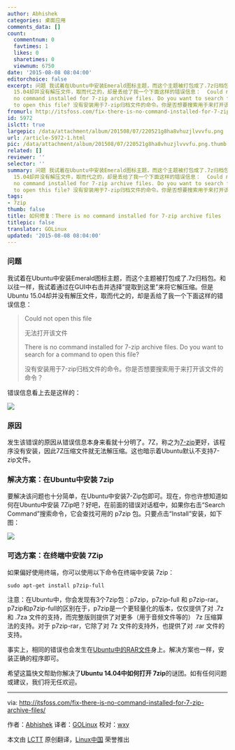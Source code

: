 ```yaml
---
author: Abhishek
categories: 桌面应用
comments_data: []
count:
  commentnum: 0
  favtimes: 1
  likes: 0
  sharetimes: 0
  viewnum: 6750
date: '2015-08-08 08:04:00'
editorchoice: false
excerpt: 问题 我试着在Ubuntu中安装Emerald图标主题，而这个主题被打包成了.7z归档包。和以往一样，我试着通过在GUI中右击并选择提取到这里来将它解压缩。但是Ubuntu
  15.04却并没有解压文件，取而代之的，却是丢给了我一个下面这样的错误信息：  Could not open this file 无法打开该文件 There is
  no command installed for 7-zip archive files. Do you want to search for a command
  to open this file? 没有安装用于7-zip归档文件的命令。你是否想要搜索用于来打开该文件的命令？  错误信息看上去是这样的：  原因 发生该错误的原因从错误信息
fromurl: http://itsfoss.com/fix-there-is-no-command-installed-for-7-zip-archive-files/
id: 5972
islctt: true
largepic: /data/attachment/album/201508/07/220521g8ha8vhuzjlvvvfu.png
url: /article-5972-1.html
pic: /data/attachment/album/201508/07/220521g8ha8vhuzjlvvvfu.png.thumb.jpg
related: []
reviewer: ''
selector: ''
summary: 问题 我试着在Ubuntu中安装Emerald图标主题，而这个主题被打包成了.7z归档包。和以往一样，我试着通过在GUI中右击并选择提取到这里来将它解压缩。但是Ubuntu
  15.04却并没有解压文件，取而代之的，却是丢给了我一个下面这样的错误信息：  Could not open this file 无法打开该文件 There is
  no command installed for 7-zip archive files. Do you want to search for a command
  to open this file? 没有安装用于7-zip归档文件的命令。你是否想要搜索用于来打开该文件的命令？  错误信息看上去是这样的：  原因 发生该错误的原因从错误信息
tags:
- 7zip
thumb: false
title: 如何修复：There is no command installed for 7-zip archive files
titlepic: false
translator: GOLinux
updated: '2015-08-08 08:04:00'
---
```


### 问题


我试着在Ubuntu中安装Emerald图标主题，而这个主题被打包成了.7z归档包。和以往一样，我试着通过在GUI中右击并选择“提取到这里”来将它解压缩。但是Ubuntu 15.04却并没有解压文件，取而代之的，却是丢给了我一个下面这样的错误信息：



> 
> Could not open this file
> 
> 
> 无法打开该文件
> 
> 
> There is no command installed for 7-zip archive files. Do you want to search for a command to open this file?
> 
> 
> 没有安装用于7-zip归档文件的命令。你是否想要搜索用于来打开该文件的命令？
> 
> 
> 


错误信息看上去是这样的：


![](/data/attachment/album/201508/07/220521g8ha8vhuzjlvvvfu.png)


### 原因


发生该错误的原因从错误信息本身来看就十分明了。7Z，称之为[7-zip](http://www.7-zip.org/)更好，该程序没有安装，因此7Z压缩文件就无法解压缩。这也暗示着Ubuntu默认不支持7-zip文件。


### 解决方案：在Ubuntu中安装 7zip


要解决该问题也十分简单，在Ubuntu中安装7-Zip包即可。现在，你也许想知道如何在Ubuntu中安装 7Zip吧？好吧，在前面的错误对话框中，如果你右击“Search Command”搜索命令，它会查找可用的 p7zip 包。只要点击“Install”安装，如下图：


![](/data/attachment/album/201508/07/220522o25ulaohrowvh5lx.png)


### 可选方案：在终端中安装 7Zip


如果偏好使用终端，你可以使用以下命令在终端中安装 7zip：



```
sudo apt-get install p7zip-full

```

注意：在Ubuntu中，你会发现有3个7zip包：p7zip，p7zip-full 和 p7zip-rar。p7zip和p7zip-full的区别在于，p7zip是一个更轻量化的版本，仅仅提供了对 .7z 和 .7za 文件的支持，而完整版则提供了对更多（用于音频文件等的） 7z 压缩算法的支持。对于 p7zip-rar，它除了对 7z 文件的支持外，也提供了对 .rar 文件的支持。


事实上，相同的错误也会发生在[Ubuntu中的RAR文件](http://itsfoss.com/fix-there-is-no-command-installed-for-rar-archive-files/)身上。解决方案也一样，安装正确的程序即可。


希望这篇快文帮助你解决了**Ubuntu 14.04中如何打开 7zip**的谜团。如有任何问题或建议，我们将无任欢迎。




---


via: <http://itsfoss.com/fix-there-is-no-command-installed-for-7-zip-archive-files/>


作者：[Abhishek](http://itsfoss.com/author/abhishek/) 译者：[GOLinux](https://github.com/GOLinux) 校对：[wxy](https://github.com/wxy)


本文由 [LCTT](https://github.com/LCTT/TranslateProject) 原创翻译，[Linux中国](https://linux.cn/) 荣誉推出